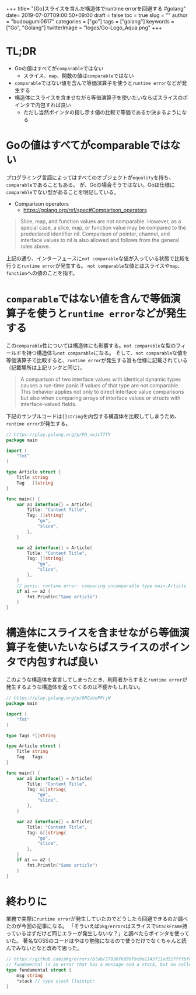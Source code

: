 +++
title= "[Go]スライスを含んだ構造体でruntime errorを回避する #golang"
date= 2019-07-07T09:00:50+09:00
draft = false
toc = true
slug = ""
author = "budougumi0617"
categories = ["go"]
tags = ["golang"]
keywords = ["Go", "Golang"]
twitterImage = "logos/Go-Logo_Aqua.png"
+++

<!--more-->


# TL;DR
- Goの値はすべてが`comparable`ではない
    - スライス、`map`、関数の値は`comparable`ではない
- `comparable`ではない値を含んで等価演算子を使うと`runtime error`などが発生する
- 構造体にスライスを含ませながら等価演算子を使いたいならばスライスのポインタで内包すれば良い
    - ただし当然ポインタの指し示す値の比較で等価であるか決まるようになる

# Goの値はすべてがcomparableではない
プログラミング言語によってはすべてのオブジェクトが`equality`を持ち、`comparable`であることもある。
が、Goの場合そうではない。Goは仕様に`compareble`でない型があることを明記している。

- Comparison operators
    - https://golang.org/ref/spec#Comparison_operators

> Slice, map, and function values are not comparable. However, as a special case, a slice, map, or function value may be compared to the predeclared identifier nil. Comparison of pointer, channel, and interface values to nil is also allowed and follows from the general rules above.


上記の通り、インターフェースに`not comparable`な値が入っている状態で比較を行うと`runtime error`が発生する。
`not comparable`な値とはスライスや`map`、`function`への値のことを指す。


# `comparable`ではない値を含んで等価演算子を使うと`runtime error`などが発生する
この`comparable`性については構造体にも影響する。`not comparable`な型のフィールドを持つ構造体も`not comparable`になる。
そして、`not comparable`な値を等価演算子で比較すると、`runtime error`が発生する旨も仕様に記載されている（記載場所は上記リンクと同じ）。

> A comparison of two interface values with identical dynamic types causes a run-time panic if values of that type are not comparable. This behavior applies not only to direct interface value comparisons but also when comparing arrays of interface values or structs with interface-valued fields.

下記のサンプルコードは`[]string`を内包する構造体を比較してしまうため、`runtime error`が発生する。

```go
// https://play.golang.org/p/FO_vwjsT7TY
package main

import (
	"fmt"
)

type Article struct {
	Title string
	Tag   []string
}

func main() {
	var a1 interface{} = Article{
		Title: "Content Title",
		Tag: []string{
			"go",
			"slice",
		},
	}

	var a2 interface{} = Article{
		Title: "Content Title",
		Tag: []string{
			"go",
			"slice",
		},
	}
	// panic: runtime error: comparing uncomparable type main.Article
	if a1 == a2 {
		fmt.Println("Same article")
	}
}
```

# 構造体にスライスを含ませながら等価演算子を使いたいならばスライスのポインタで内包すれば良い
このような構造体を宣言してしまったとき、利用者からすると`runtime error`が発生するような構造体を返ってくるのは不便かもしれない。


```go
// https://play.golang.org/p/6RGzUoPFrjW
package main

import (
	"fmt"
)

type Tags *[]string

type Article struct {
	Title string
	Tag   Tags
}

func main() {
	var a1 interface{} = Article{
		Title: "Content Title",
		Tag: &[]string{
			"go",
			"slice",
		},
	}

	var a2 interface{} = Article{
		Title: "Content Title",
		Tag: &[]string{
			"go",
			"slice",
		},
	}
	if a1 == a2 {
		fmt.Println("Same article")
	}
}
```

# 終わりに
業務で実際に`runtime error`が発生していたのでどうしたら回避できるのか調べたのが今回の記事になる。
「そういえば`pkg/errors`はスライスで`StackFrame`持っているはずだけど同じエラーが発生しないな？」と調べたらポインタを使っていた。
著名なOSSのコードはやはり勉強になるので使うだけでなくちゃんと読んでみないとなと改めて思った。

```go
// https://github.com/pkg/errors/blob/27936f6d90f9c8e1145f11ed52ffffbfdb9e0af7/errors.go#L119-L123
// fundamental is an error that has a message and a stack, but no caller.
type fundamental struct {
	msg string
	*stack // type stack []uintptr
}
```
